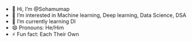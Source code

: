 - 👋 Hi, I’m @Sohamumap
- 👀 I’m interested in Machine learning, Deep learning, Data Science, DSA
- 🌱 I’m currently learning Dl
- 😄 Pronouns: He/Him
- ⚡ Fun fact: Each Their Own

<!---
Sohamumap/Sohamumap is a ✨ special ✨ repository because its `README.md` (this file) appears on your GitHub profile.
You can click the Preview link to take a look at your changes.
--->
